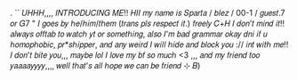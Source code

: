 . `` 𝑈𝐻𝐻𝐻,,,, 𝐼𝑁𝑇𝑅𝑂𝐷𝑈𝐶𝐼𝑁𝐺 𝑀𝐸!! 
𝐻𝐼𝐼 𝑚𝑦 𝑛𝑎𝑚𝑒 𝑖𝑠 𝑆𝑝𝑎𝑟𝑡𝑎 / 𝑏𝑙𝑒𝑧 / 00-1 / 𝑔𝑢𝑒𝑠𝑡.7 𝑜𝑟 𝐺7 " 𝐼 𝑔𝑜𝑒𝑠 𝑏𝑦 ℎ𝑒/ℎ𝑖𝑚/𝑡ℎ𝑒𝑚 (𝑡𝑟𝑎𝑛𝑠 𝑝𝑙𝑠 𝑟𝑒𝑠𝑝𝑒𝑐𝑡 𝑖𝑡.) 𝑓𝑟𝑒𝑒𝑙𝑦 𝐶+𝐻 𝐼 𝑑𝑜𝑛'𝑡 𝑚𝑖𝑛𝑑 𝑖𝑡!! 𝑎𝑙𝑤𝑎𝑦𝑠 𝑜𝑓𝑓𝑡𝑎𝑏 𝑡𝑜 𝑤𝑎𝑡𝑐ℎ 𝑦𝑡 𝑜𝑟 𝑠𝑜𝑚𝑒𝑡ℎ𝑖𝑛𝑔, 𝑎𝑙𝑠𝑜 𝐼'𝑚 𝑏𝑎𝑑 𝑔𝑟𝑎𝑚𝑚𝑎𝑟 𝑜𝑘𝑎𝑦
𝑑𝑛𝑖 𝑖𝑓 𝑢 ℎ𝑜𝑚𝑜𝑝ℎ𝑜𝑏𝑖𝑐, 𝑝𝑟*𝑠ℎ𝑖𝑝𝑝𝑒𝑟, 𝑎𝑛𝑑 𝑎𝑛𝑦 𝑤𝑒𝑖𝑟𝑑 𝐼 𝑤𝑖𝑙𝑙 ℎ𝑖𝑑𝑒 𝑎𝑛𝑑 𝑏𝑙𝑜𝑐𝑘 𝑦𝑜𝑢 ://
𝑖𝑛𝑡 𝑤𝑖𝑡ℎ 𝑚𝑒!! 𝐼 𝑑𝑜𝑛'𝑡 𝑏𝑖𝑡𝑒 𝑦𝑜𝑢,,, 𝑚𝑎𝑦𝑏𝑒 𝑙𝑜𝑙
𝐼 𝑙𝑜𝑣𝑒 𝑚𝑦 𝑏𝑓 𝑠𝑜 𝑚𝑢𝑐ℎ <3 ,,, 𝑎𝑛𝑑 𝑚𝑦 𝑓𝑟𝑖𝑒𝑛𝑑 𝑡𝑜𝑜 𝑦𝑎𝑎𝑎𝑎𝑦𝑦𝑦𝑦,,,, 𝑤𝑒𝑙𝑙 𝑡ℎ𝑎𝑡'𝑠 𝑎𝑙𝑙 ℎ𝑜𝑝𝑒 𝑤𝑒 𝑐𝑎𝑛 𝑏𝑒 𝑓𝑟𝑖𝑒𝑛𝑑 ⊹ 𝐵) 
